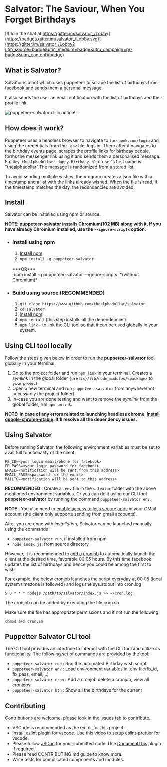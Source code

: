 # Salvator: The Saviour, When You Forget Birthdays

[![Join the chat at https://gitter.im/salvator_/Lobby](https://badges.gitter.im/salvator_/Lobby.svg)](https://gitter.im/salvator_/Lobby?utm_source=badge&utm_medium=badge&utm_campaign=pr-badge&utm_content=badge)

## What is Salvator?
Salvator is a bot which uses puppeteer to scrape the list of birthdays from facebook and sends them a personal
message.

It also sends the user an email notification with the list of birthdays and their profile link.

![puppeteer-salvator cli in action!!](screenshots/salvator.gif)


## How does it work?
Puppeteer uses a headless browser to navigate to `facebook.com/login` and using the credentials from the `.env` file,
logs in. There after it navigates to the birthday events page, scrapes the profile links for birthday people, forms
the messenger link using it and sends them a personalised message.<br/>
E.g `Hey thealphadollar! Happy Birthday :D`, if user's first name is "thealphadollar".The message is randomized from a stored list.

To avoid sending multiple wishes, the program creates a json file with a timestamp and a list with the links already wished. When the file is read, if the timestamp matches the day, the redundancies are avoided.

## Install
Salvator can be installed using npm or source.

 **NOTE: puppeteer-salvator installs Chromium(102 MB) along with it. If you have already Chromium installed, use the `--ignore-scripts` option.**

* ### Install using npm
    1. [Install npm](https://www.npmjs.com/get-npm)
    2. `npm install -g puppeteer-salvator`
    <br />
    ***OR***
    <br/>`npm install -g puppeteer-salvator --ignore-scripts` *(without Chromium)*

* ### Build using source (**RECOMMENDED**)
    1. `git clone https://www.github.com/thealphadollar/salvator`
    2. `cd salvator`
    3. [Install npm](https://www.npmjs.com/get-npm)
    4. `npm install` (this step installs all the dependencies)
    5. `npm link` - to link the CLI tool so that it can be used globally in your system.

## Using CLI tool locally
Follow the steps given below in order to run the **puppeteer-salvator** tool globally in your terminal:

1. Go to the project folder and run `npm link` in your terminal. Creates a *symlink* in the global folder `{prefix}/lib/node_modules/<package>` to your project.
2. Open a new terminal and run `puppeteer-salvator` from anywhere(not necessarily the project folder).
3. In-case you are done testing and want to remove the *symlink* from the global folder, run `npm unlink`.

**NOTE: In case of any errors related to launching headless chrome, [install google-chrome-stable](https://www.linuxbabe.com/ubuntu/install-google-chrome-ubuntu-16-04-lts).
 It'll resolve all the dependency issues.**

## Using Salvator
Before running Salvator, the following environment variables must be set to avail full functionality of the client:
```$xslt
FB_ID=<your login email/phone for facebook>
FB_PASS=<your login password for facebook>
EMAIL=<notification will be sent from this address>
EMAIL_PASS=<password for the email>
MAILTO=<notification will be sent to this address>
```
**RECOMMENDED** : Create a `.env` file in the `salvator` folder with the above mentioned environment variables. Or you can do it using our CLI tool **puppeteer-salvator** by running the command `puppeteer-salvator env`.

**NOTE** : You also need to [enable access to less secure apps](https://support.google.com/a/answer/6260879?hl=en) in your GMail account (the
client only supports sending from gmail accounts).



After you are done with *installation*, Salvator can be launched manually using the commands :
- `puppeteer-salvator run`, if installed from npm 
- `node index.js`, from source directory

However, it is recommended to [add a cronjob](https://www.cyberciti.biz/faq/how-do-i-add-jobs-to-cron-under-linux-or-unix-oses/) to automatically launch the client at the desired time,
favorable 00:05 hours. By this time facebook updates the list of birthdays and hence you could be among the first to
 wish.

For example, the below cronjob launches the script everyday at 00:05 (local system timezone is followed) and logs the sys.stdout into cron.log
```
5 0 * * * nodejs /path/to/salvator/index.js >> ~/cron.log
```

The cronjob can be added by executing the file cron.sh

Make sure the file has appropriate permissions and if not run the following
```
chmod a+x cron.sh
```
## Puppetter Salvator CLI tool

The CLI tool provides an interface to interact with the CLI tool and utilize its functionality. The following set of commands are provided by the tool:
* `puppeteer-salvator run` : Run the automated Birthday wish script
* `puppeteer-salvator env` : Load environment variables in .env file(fb_id, fb_pass, email, ..)
* `puppeteer-salvator cron` : Add a cronjob delete a cronjob, view all cronjobs
* `puppeteer-salvator bth` :  Show all the birthdays for the current

## Contributing
Contributions are welcome, please look in the issues tab to contribute.
*   VSCode is recommended as the editor for this project.
*   Install eslint plugin for vscode. Use this [video][1] to setup eslint-prettier for vscode.
*   Please follow [JSDoc][3] for your submitted code. Use [DocumentThis][2] plugin      if required.
*   Please read CONTRIBUTING.md guide to know more.
*   Write tests for complicated components and modules.

[1]: https://www.youtube.com/watch?v=YIvjKId9m2c
[2]: https://marketplace.visualstudio.com/items?itemName=joelday.docthis
[3]: http://usejsdoc.org/
